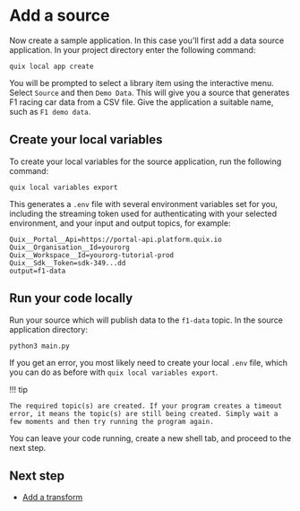 # Add a source

Now create a sample application. In this case you'll first add a data source application. In your project directory enter the following command:

```
quix local app create 
```

You will be prompted to select a library item using the interactive menu. Select `Source` and then `Demo Data`. This will give you a source that generates F1 racing car data from a CSV file. Give the application a suitable name, such as `F1 demo data`.

## Create your local variables

To create your local variables for the source application, run the following command:

```
quix local variables export
```

This generates a `.env` file with several environment variables set for you, including the streaming token used for authenticating with your selected environment, and your input and output topics, for example:

```
Quix__Portal__Api=https://portal-api.platform.quix.io
Quix__Organisation__Id=yourorg
Quix__Workspace__Id=yourorg-tutorial-prod
Quix__Sdk__Token=sdk-349...dd
output=f1-data
```

## Run your code locally

Run your source which will publish data to the `f1-data` topic. In the source application directory:

```
python3 main.py
```

If you get an error, you most likely need to create your local `.env` file, which you can do as before with `quix local variables export`.

!!! tip

    The required topic(s) are created. If your program creates a timeout error, it means the topic(s) are still being created. Simply wait a few moments and then try running the program again.

You can leave your code running, create a new shell tab, and proceed to the next step.

## Next step

* [Add a transform](./cli-add-transform.md)
